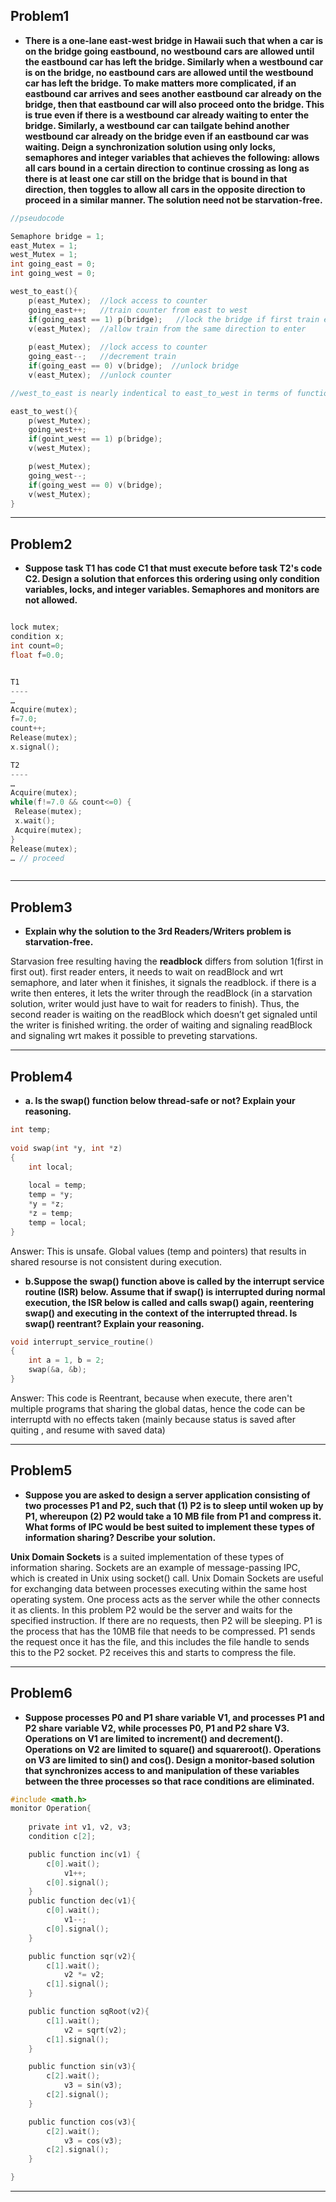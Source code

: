 Problem1
-----------------
* **There is a one-lane east-west bridge in Hawaii such that when a car is on the bridge going eastbound, no westbound cars are allowed until the eastbound car has left the bridge.  Similarly when a westbound car is on the bridge, no eastbound cars are allowed until the westbound car has left the bridge.  To make matters more complicated, if an eastbound car arrives and sees another eastbound car already on the bridge, then that eastbound car will also proceed onto the bridge.  This is true even if there is a westbound car already waiting to enter the bridge.  Similarly, a westbound car can tailgate behind another westbound car already on the bridge even if an eastbound car was waiting.   Deign a synchronization solution using only locks, semaphores and integer variables that achieves the following: allows all cars bound in a certain direction to continue crossing as long as there is at least one car still on the bridge that is bound in that direction, then toggles to allow all cars in the opposite direction to proceed in a similar manner.  The solution need not be starvation-free.**
 
 
```c
//pseudocode

Semaphore bridge = 1;
east_Mutex = 1;
west_Mutex = 1;
int going_east = 0;
int going_west = 0;

west_to_east(){
	p(east_Mutex);  //lock access to counter
	going_east++;   //train counter from east to west
	if(going_east == 1) p(bridge);   //lock the bridge if first train enter
	v(east_Mutex);	//allow train from the same direction to enter
	
	p(east_Mutex);	//lock access to counter
	going_east--;	//decrement train
	if(going_east == 0) v(bridge);	//unlock bridge
	v(east_Mutex);	//unlock counter

//west_to_east is nearly indentical to east_to_west in terms of functionalities.

east_to_west(){
	p(west_Mutex);
	going_west++;
	if(goint_west == 1) p(bridge);
	v(west_Mutex);

	p(west_Mutex);
	going_west--;
	if(going_west == 0) v(bridge);
	v(west_Mutex);
}


```



*****************************

Problem2
-------------
* **Suppose task T1 has code C1 that must execute before task T2's code C2.  Design a solution that enforces this ordering using only condition variables, locks, and integer variables.  Semaphores and monitors are not allowed.**

```c

lock mutex;
condition x;
int count=0;
float f=0.0;


T1
----
…
Acquire(mutex);
f=7.0;
count++;
Release(mutex);
x.signal();

T2
----
…
Acquire(mutex);
while(f!=7.0 && count<=0) {
 Release(mutex);
 x.wait();
 Acquire(mutex);
}
Release(mutex);
… // proceed



```




************************************


Problem3
------------
* **Explain why the solution to the 3rd Readers/Writers problem is starvation-free.**

Starvasion free resulting having the **readblock** differs from solution 1(first in first out). first reader enters, it needs to wait on readBlock and wrt semaphore, and later when it finishes, it signals the readblock. if there is a write then enteres, it lets the writer through the readBlock (in a starvation solution, writer would just have to wait for readers to finish). Thus, the second reader is waiting on the readBlock which doesn’t get signaled until the writer is finished writing. the order of waiting and signaling readBlock and signaling wrt makes it possible to preveting starvations.

****************************************


Problem4
---------
* **a. Is the swap() function below thread-safe or not?  Explain your reasoning.**

```c
int temp;
 
void swap(int *y, int *z)
{
    int local;
 
    local = temp;
    temp = *y;
    *y = *z;
    *z = temp;
    temp = local;
}
```

Answer: This is unsafe. Global values (temp and pointers) that results in shared resourse is not consistent during execution.



* **b.Suppose the swap() function above is called by the interrupt service routine (ISR) below.  Assume that if swap() is interrupted during normal execution, the ISR below is called and calls swap() again, reentering swap() and executing in the context of the interrupted thread.  Is swap() reentrant?  Explain your reasoning.**

```c
void interrupt_service_routine()
{
    int a = 1, b = 2;
    swap(&a, &b);
}
```

Answer: This code is Reentrant, because when execute, there aren't multiple programs that sharing the global datas, hence the code can be interruptd with no effects taken (mainly because status is saved after quiting , and resume with saved data)


*****************************

Problem5
---------------
* **Suppose you are asked to design a server application consisting of two processes P1 and P2, such that (1) P2 is to sleep until woken up by P1, whereupon (2) P2 would take a 10 MB file from P1 and compress it. What forms of IPC would be best suited to implement these types of information sharing? Describe your solution.**

**Unix Domain Sockets** is a suited implementation of these types of information sharing. Sockets are an example of message-passing IPC, which is created in Unix using socket() call. Unix  Domain Sockets are useful for exchanging data between processes executing within the same host operating system. One process acts as the server while the other connects it as clients. In this problem P2 would be the server and waits for the specified instruction. If there are no requests, then P2 will be sleeping. P1 is the process that has the 10MB file that needs to be compressed. P1 sends the request once it has the file, and this includes the file handle to sends this to the P2 socket. P2 receives this and starts to compress the file.
 


*****************************


Problem6
-----------
* **Suppose processes P0 and P1 share variable V1, and processes P1 and P2 share variable V2, while processes P0, P1 and P2 share V3.  Operations on V1 are limited to increment() and decrement().  Operations on V2 are limited to square() and squareroot().  Operations on V3 are limited to sin() and cos().  Design a monitor-based solution that synchronizes access to and manipulation of these variables between the three processes so that race conditions are eliminated.**


```c
#include <math.h>
monitor Operation{
	
	private int v1, v2, v3;
	condition c[2];

	public function inc(v1) {
		c[0].wait();
			v1++;
		c[0].signal();
	}
	public function dec(v1){
		c[0].wait();
			v1--;
		c[0].signal();
	}

	public function sqr(v2){
		c[1].wait();
			v2 *= v2;
		c[1].signal();
	}

	public function sqRoot(v2){
		c[1].wait();
			v2 = sqrt(v2);
		c[1].signal();
	}

	public function sin(v3){
		c[2].wait();
			v3 = sin(v3);
		c[2].signal();
	}

	public function cos(v3){
		c[2].wait();
			v3 = cos(v3);
		c[2].signal();
	}

}
```

*****************************
